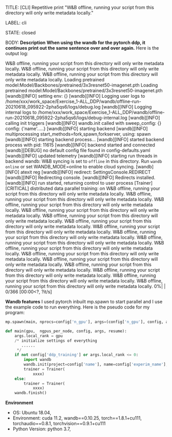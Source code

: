 TITLE:
[CLI] Repetitive print "W&B offline, running your script from this directory will only write metadata locally."

LABEL:
cli

STATE:
closed

BODY:
**Description**
**When using the wandb for the pytorch ddp, it continues print out the same sentence over and over again.**
Here is the output log:

W&B offline, running your script from this directory will only write metadata locally.
W&B offline, running your script from this directory will only write metadata locally.
W&B offline, running your script from this directory will only write metadata locally.
Loading pretrained model:Model/Backbones/pretrained/3x3resnet50-imagenet.pth
Loading pretrained model:Model/Backbones/pretrained/3x3resnet50-imagenet.pth
[wandb][INFO] setting env: {} 
[wandb][INFO] Logging user logs to /home/xxx/work_space/Exercise_1-ALL_DDP/wandb/offline-run-20210618_095922-2pha5qs6/logs/debug.log 
[wandb][INFO] Logging internal logs to /home/xxx/work_space/Exercise_1-ALL_DDP/wandb/offline-run-20210618_095922-2pha5qs6/logs/debug-internal.log 
[wandb][INFO] calling init triggers 
[wandb][INFO] wandb.init called with sweep_config: {}
config: {'name'.....} 
[wandb][INFO] starting backend 
[wandb][INFO] multiprocessing start_methods=fork,spawn,forkserver, using: spawn 
[wandb][INFO] starting backend process... 
[wandb][INFO] started backend process with pid: 11615 
[wandb][INFO] backend started and connected 
[wandb][DEBUG] no default config file found in config-defaults.yaml 
[wandb][INFO] updated telemetry 
[wandb][INFO] starting run threads in backend 
wandb: W&B syncing is set to `offline` in this directory.  Run `wandb online` or set WANDB_MODE=online to enable cloud syncing.
[wandb][INFO] atexit reg 
[wandb][INFO] redirect: SettingsConsole.REDIRECT 
[wandb][INFO] Redirecting console. 
[wandb][INFO] Redirects installed. 
[wandb][INFO] run started, returning control to user process 
[Trainer][CRITICAL] distributed data parallel training: on 
W&B offline, running your script from this directory will only write metadata locally.
W&B offline, running your script from this directory will only write metadata locally.
W&B offline, running your script from this directory will only write metadata locally.
W&B offline, running your script from this directory will only write metadata locally.
W&B offline, running your script from this directory will only write metadata locally.
W&B offline, running your script from this directory will only write metadata locally.
W&B offline, running your script from this directory will only write metadata locally.
W&B offline, running your script from this directory will only write metadata locally.
W&B offline, running your script from this directory will only write metadata locally.
W&B offline, running your script from this directory will only write metadata locally.
W&B offline, running your script from this directory will only write metadata locally.
W&B offline, running your script from this directory will only write metadata locally.
W&B offline, running your script from this directory will only write metadata locally.
W&B offline, running your script from this directory will only write metadata locally.
W&B offline, running your script from this directory will only write metadata locally.
W&B offline, running your script from this directory will only write metadata locally.
  0%|                                                   | 0/366 [00:00<?, ?it/s]

**Wandb features**
I used pytorch inbuilt mp.spawn to start parallel and I use the example code to run everything. Here is the pseudo code for my program:
```python
mp.spawn(main, nprocs=config['n_gpu'], args=(config['n_gpu'], config, args, False)) 

def main(gpu,  ngpus_per_node, config, args, resume):
    args.local_rank = gpu
    /* initialize settings of everything
       ......
     */
    if not config['ddp_training'] or args.local_rank <= 0:
        import wandb
        wandb.init(project=config['name'], name=config['experim_name'], config=config)
        trainer = Trainer(
            xxxx)
    else:
        trainer = Trainer(
            xxxx)
    wandb.finish()
```
**Environment**
- OS: Ubuntu 18.04,  
- Environment: cuda 11.2, wandb==0.10.25, torch==1.8.1+cu111, torchaudio==0.8.1, torchvision==0.9.1+cu111
- Python Version: python 3.7,


